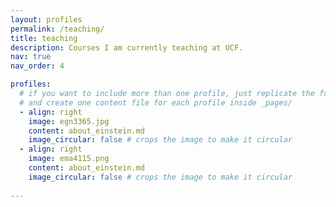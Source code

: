 ```yaml
---
layout: profiles
permalink: /teaching/
title: teaching
description: Courses I am currently teaching at UCF.
nav: true
nav_order: 4

profiles:
  # if you want to include more than one profile, just replicate the following block
  # and create one content file for each profile inside _pages/
  - align: right
    image: egn3365.jpg
    content: about_einstein.md
    image_circular: false # crops the image to make it circular
  - align: right
    image: ema4115.png
    content: about_einstein.md
    image_circular: false # crops the image to make it circular
    
---
```

